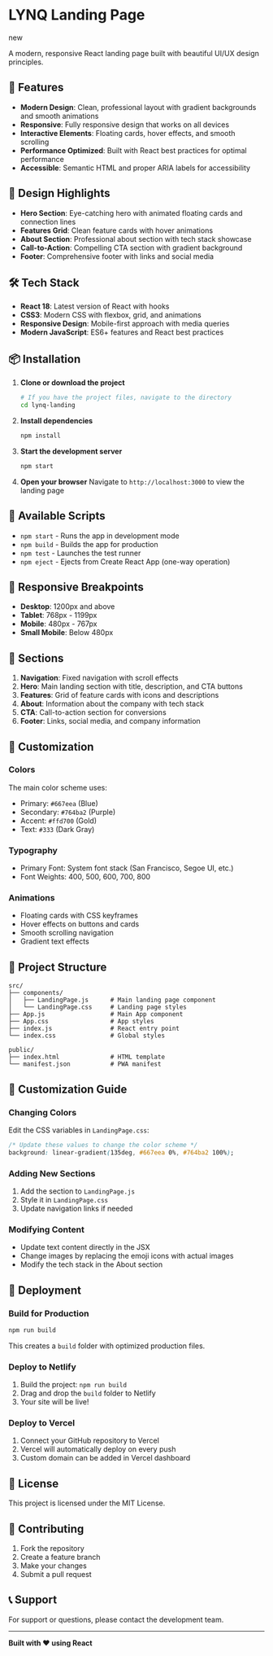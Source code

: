 # LYNQ Landing Page

new

A modern, responsive React landing page built with beautiful UI/UX design principles.

## 🚀 Features

- **Modern Design**: Clean, professional layout with gradient backgrounds and smooth animations
- **Responsive**: Fully responsive design that works on all devices
- **Interactive Elements**: Floating cards, hover effects, and smooth scrolling
- **Performance Optimized**: Built with React best practices for optimal performance
- **Accessible**: Semantic HTML and proper ARIA labels for accessibility

## 🎨 Design Highlights

- **Hero Section**: Eye-catching hero with animated floating cards and connection lines
- **Features Grid**: Clean feature cards with hover animations
- **About Section**: Professional about section with tech stack showcase
- **Call-to-Action**: Compelling CTA section with gradient background
- **Footer**: Comprehensive footer with links and social media

## 🛠️ Tech Stack

- **React 18**: Latest version of React with hooks
- **CSS3**: Modern CSS with flexbox, grid, and animations
- **Responsive Design**: Mobile-first approach with media queries
- **Modern JavaScript**: ES6+ features and React best practices

## 📦 Installation

1. **Clone or download the project**
   ```bash
   # If you have the project files, navigate to the directory
   cd lynq-landing
   ```

2. **Install dependencies**
   ```bash
   npm install
   ```

3. **Start the development server**
   ```bash
   npm start
   ```

4. **Open your browser**
   Navigate to `http://localhost:3000` to view the landing page

## 🚀 Available Scripts

- `npm start` - Runs the app in development mode
- `npm build` - Builds the app for production
- `npm test` - Launches the test runner
- `npm eject` - Ejects from Create React App (one-way operation)

## 📱 Responsive Breakpoints

- **Desktop**: 1200px and above
- **Tablet**: 768px - 1199px
- **Mobile**: 480px - 767px
- **Small Mobile**: Below 480px

## 🎯 Sections

1. **Navigation**: Fixed navigation with scroll effects
2. **Hero**: Main landing section with title, description, and CTA buttons
3. **Features**: Grid of feature cards with icons and descriptions
4. **About**: Information about the company with tech stack
5. **CTA**: Call-to-action section for conversions
6. **Footer**: Links, social media, and company information

## 🎨 Customization

### Colors
The main color scheme uses:
- Primary: `#667eea` (Blue)
- Secondary: `#764ba2` (Purple)
- Accent: `#ffd700` (Gold)
- Text: `#333` (Dark Gray)

### Typography
- Primary Font: System font stack (San Francisco, Segoe UI, etc.)
- Font Weights: 400, 500, 600, 700, 800

### Animations
- Floating cards with CSS keyframes
- Hover effects on buttons and cards
- Smooth scrolling navigation
- Gradient text effects

## 📁 Project Structure

```
src/
├── components/
│   ├── LandingPage.js      # Main landing page component
│   └── LandingPage.css     # Landing page styles
├── App.js                  # Main App component
├── App.css                 # App styles
├── index.js                # React entry point
└── index.css               # Global styles

public/
├── index.html              # HTML template
└── manifest.json           # PWA manifest
```

## 🔧 Customization Guide

### Changing Colors
Edit the CSS variables in `LandingPage.css`:
```css
/* Update these values to change the color scheme */
background: linear-gradient(135deg, #667eea 0%, #764ba2 100%);
```

### Adding New Sections
1. Add the section to `LandingPage.js`
2. Style it in `LandingPage.css`
3. Update navigation links if needed

### Modifying Content
- Update text content directly in the JSX
- Change images by replacing the emoji icons with actual images
- Modify the tech stack in the About section

## 🚀 Deployment

### Build for Production
```bash
npm run build
```

This creates a `build` folder with optimized production files.

### Deploy to Netlify
1. Build the project: `npm run build`
2. Drag and drop the `build` folder to Netlify
3. Your site will be live!

### Deploy to Vercel
1. Connect your GitHub repository to Vercel
2. Vercel will automatically deploy on every push
3. Custom domain can be added in Vercel dashboard

## 📄 License

This project is licensed under the MIT License.

## 🤝 Contributing

1. Fork the repository
2. Create a feature branch
3. Make your changes
4. Submit a pull request

## 📞 Support

For support or questions, please contact the development team.

---

**Built with ❤️ using React**
